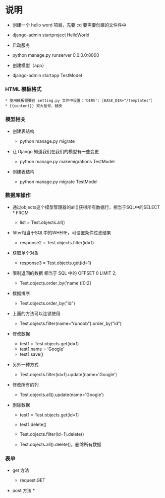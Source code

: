# 说明

* 创建一个 hello word 项目，先要 cd 要需要创建的文件件中
* django-admin startproject HelloWorld  

* 启动服务
* python manage.py runserver 0.0.0.0:8000

* 创建模型（app）
* django-admin startapp TestModel


### HTML 模板格式
	* 使用模板需要在 setting.py 文件中设置：'DIRS': [BASE_DIR+"/templates"]
	* {{content}} 双大括号，替换


### 模型相关

* 创建表结构
	* python manage.py migrate   

* 让 Django 知道我们在我们的模型有一些变更
	* python manage.py makemigrations TestModel  

* 创建表结构
	* python manage.py migrate TestModel
	
### 数据库操作

* 通过objects这个模型管理器的all()获得所有数据行，相当于SQL中的SELECT * FROM
	* list = Test.objects.all()
        
* filter相当于SQL中的WHERE，可设置条件过滤结果
    * response2 = Test.objects.filter(id=1) 
    
* 获取单个对象
    * response3 = Test.objects.get(id=1) 
    
* 限制返回的数据 相当于 SQL 中的 OFFSET 0 LIMIT 2;
    * Test.objects.order_by('name')[0:2]
    
* 数据排序
    * Test.objects.order_by("id")
    
* 上面的方法可以连锁使用
    * Test.objects.filter(name="runoob").order_by("id")
	
* 修改数据
	* test1 = Test.objects.get(id=1)
    * test1.name = 'Google'
	* test1.save()
    
* 另外一种方式
	* Test.objects.filter(id=1).update(name='Google')
    
* 修改所有的列
	* Test.objects.all().update(name='Google')
	
* 删除数据
    * test1 = Test.objects.get(id=1)
    * test1.delete()
    
    * Test.objects.filter(id=1).delete()
    
    * Test.objects.all().delete()，删除所有数据
	

### 表单

* get 方法
	* request.GET

* post 方法
	* 



	
	
	
	
	